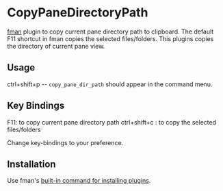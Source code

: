 # CopyPaneDirectoryPath
 
[fman](https://fman.io) plugin to copy current pane directory path to clipboard. The default F11 shortcut in fman copies the selected files/folders. This plugins copies the directory of current pane view.    

## Usage
 
 ctrl+shift+p --  `copy_pane_dir_path` should appear in the command menu.

## Key Bindings

 F11: to copy current pane directory path
 ctrl+shift+c : to copy the selected files/folders

 Change key-bindings to your preference. 

## Installation
Use fman's
[built-in command for installing plugins](https://fman.io/docs/installing-plugins).